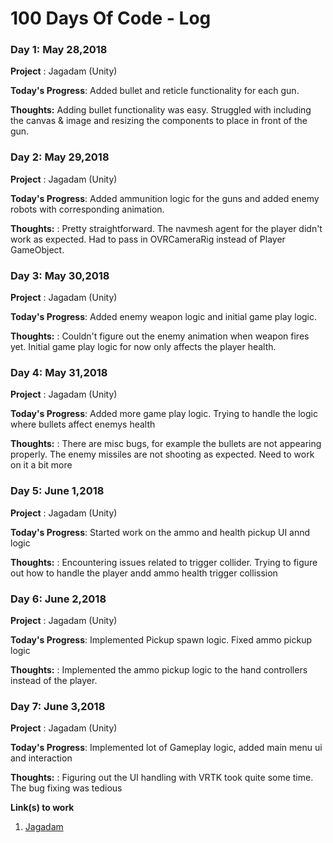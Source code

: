 # 100 Days Of Code - Log

### Day 1: May 28,2018

**Project** : Jagadam (Unity)

**Today's Progress**: Added bullet and reticle functionality for each gun.

**Thoughts:** Adding bullet functionality was easy. Struggled with including the canvas & image and resizing the components to place in front of the gun.

### Day 2: May 29,2018

**Project** : Jagadam (Unity)

**Today's Progress**: Added ammunition logic for the guns and added enemy robots with corresponding animation.

**Thoughts:** : Pretty straightforward. The navmesh agent for the player didn't work as expected. Had to pass in OVRCameraRig instead of Player GameObject.

### Day 3: May 30,2018

**Project** : Jagadam (Unity)

**Today's Progress**: Added enemy weapon logic and initial game play logic.

**Thoughts:** : Couldn't figure out the enemy animation when weapon fires yet. Initial game play logic for now only affects the player health.

### Day 4: May 31,2018

**Project** : Jagadam (Unity)

**Today's Progress**: Added more game play logic. Trying to handle the logic where bullets affect enemys health

**Thoughts:** : There are misc bugs, for example the bullets are not appearing properly. The enemy missiles are not shooting as expected. Need to work on it a bit more

### Day 5: June 1,2018

**Project** : Jagadam (Unity)

**Today's Progress**: Started work on the ammo and  health pickup UI annd logic

**Thoughts:** : Encountering issues related to trigger collider. Trying to figure out how to handle the player andd ammo health trigger collission

### Day 6: June 2,2018

**Project** : Jagadam (Unity)

**Today's Progress**: Implemented Pickup spawn logic. Fixed ammo pickup logic

**Thoughts:** : Implemented the ammo pickup logic to the hand controllers instead of the player.

### Day 7: June 3,2018

**Project** : Jagadam (Unity)

**Today's Progress**: Implemented lot of Gameplay logic, added main menu ui and interaction

**Thoughts:** : Figuring out the UI handling with VRTK took quite some time. The bug fixing was tedious

**Link(s) to work**
1. [Jagadam](https://github.com/nirvanalab/Jagadam)

